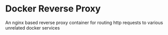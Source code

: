 # Docker Reverse Proxy

An nginx based reverse proxy container for routing http requests to various unrelated docker services